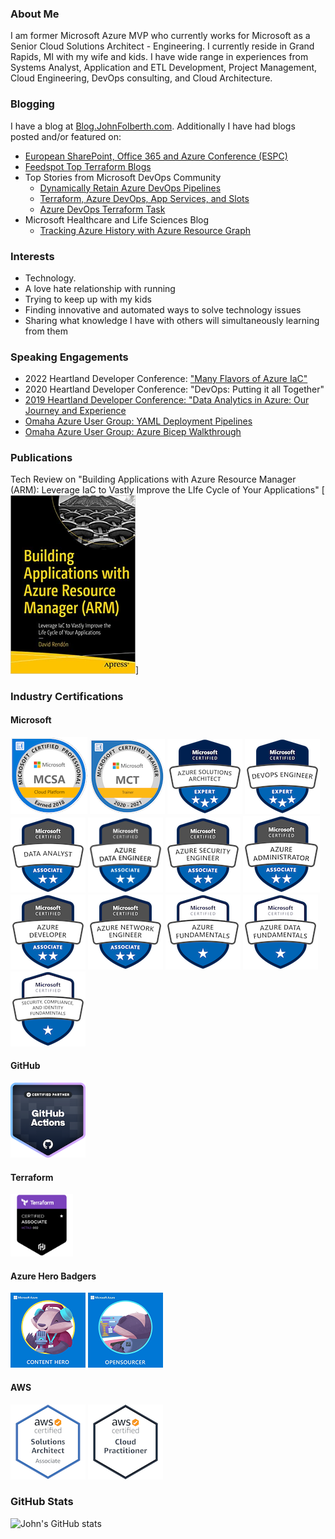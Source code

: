 ### About Me
I am former Microsoft Azure MVP who currently works for Microsoft as a Senior Cloud Solutions Architect - Engineering. I currently reside in Grand Rapids, MI with my wife and kids. I have wide range in experiences from Systems Analyst, Application and ETL Development, Project Management, Cloud Engineering, DevOps consulting, and Cloud Architecture.

### Blogging
I have a blog at [Blog.JohnFolberth.com](https://blog.johnfolberth.com). Additionally I have had blogs posted and/or featured on:
* [European SharePoint, Office 365 and Azure Conference (ESPC)](https://www.sharepointeurope.com/azure-devops-terraform-task/)
* [Feedspot Top Terraform Blogs](https://blog.feedspot.com/terraform_blogs/)
* Top Stories from Microsoft DevOps Community
  * [Dynamically Retain Azure DevOps Pipelines](https://devblogs.microsoft.com/devops/top-stories-from-the-microsoft-devops-community-2022-01-04/)
  * [Terraform, Azure DevOps, App Services, and Slots](https://devblogs.microsoft.com/devops/top-stories-from-the-microsoft-devops-community-2021-11-12/)
  * [Azure DevOps Terraform Task](https://devblogs.microsoft.com/devops/top-stories-from-the-microsoft-devops-community-2021-09-10/)
* Microsoft Healthcare and Life Sciences Blog
  * [Tracking Azure History with Azure Resource Graph](https://techcommunity.microsoft.com/t5/healthcare-and-life-sciences/tracking-azure-history-with-azure-resource-graph/ba-p/3611914)

### Interests
* Technology.
* A love hate relationship with running
* Trying to keep up with my kids
* Finding innovative and automated ways to solve technology issues
* Sharing what knowledge I have with others will simultaneously learning from them

### Speaking Engagements
* 2022 Heartland Developer Conference: ["Many Flavors of Azure IaC"](https://github.com/JFolberth/Azure_IaC_Flavors)
* 2020 Heartland Developer Conference: "DevOps: Putting it all Together"
* [2019 Heartland Developer Conference: "Data Analytics in Azure: Our Journey and Experience](https://2019aimhdc.sched.com/event/RZFx/data-analytics-in-azure-our-journey-and-experience)
* [Omaha Azure User Group: YAML Deployment Pipelines](https://blog.johnfolberth.com/yaml-deployment-pipelines/)
* [Omaha Azure User Group: Azure Bicep Walkthrough](https://blog.johnfolberth.com/omaha-azure-user-group-azure-bicep-walkthrough/)

### Publications
Tech Review on "Building Applications with Azure Resource Manager (ARM): Leverage IaC to Vastly Improve the LIfe Cycle of Your Applications"
[<img src="Images/IaCBook.jpg" width="200" alt="Building Applications with Azure Resource Manager (ARM): Leverage IaC to Vastly Improve the LIfe Cycle of Your Applications">]


### Industry Certifications
#### Microsoft
[<img src="Images/mcsa-cloud-platform-certified-2018.png" alt="MCSA Cloud Platform Badge">](https://www.youracclaim.com/badges/cea4a639-55af-49dc-a2e6-2fa982f852e5)
[<img src="Images/microsoft-certified-trainer-2020-2021.png" alt="Microsoft Certified Trainer Badge">](https://www.youracclaim.com/badges/b6a03256-a243-4026-9638-af9dfc225e40)
[<img src="Images/microsoft-certified-azure-solutions-architect-expert.png" alt="Azure Solutions Architect Badge">](https://www.youracclaim.com/badges/968f2756-9798-42f6-a02e-339942bc5186)
[<img src="Images/microsoft-certified-devops-engineer-expert.png" alt="DevOps Expert Certification Badge" >](https://www.youracclaim.com/badges/6ee4973b-51d9-4d47-a973-84d5e8dcb1a2)
[<img src="Images/microsoft-certified-data-analyst-associate.png" alt="Microsoft Data Analyst Certification Badge" >](https://www.youracclaim.com/badges/85aef0a9-83be-444d-98e7-2f0a2f95d658)
[<img src="Images/microsoft-certified-azure-data-engineer-associate.png" alt="Azure Data Engineer Associate Certification Badge" width="120" height="120">](https://www.credly.com/badges/0748656f-e67b-46fd-a7be-84f6924812a6/public_url)
[<img src="Images/microsoft-certified-azure-security-engineer-associate_120x120.png" alt="Azure Security Engineer Associate Certification Badge">](https://www.youracclaim.com/badges/d7f9a7df-4114-45cc-b00c-05ab5f466ed2/public_url)
[<img src="Images/microsoft-certified-azure-administrator-associate.png" alt="Azure Administrator Associate Certification Badge">](https://www.youracclaim.com/badges/7a2add06-8328-4b8a-8625-772243c82aec)
[<img src="Images/microsoft-certified-azure-developer-associate.png" alt="Azure Developer Associate Certification Badge">](https://www.youracclaim.com/badges/bc8b844b-a819-435d-8a6d-6f5200d662a9/public_url)
[<img src="Images/microsoft-certified-azure-network-engineer-associate.png" alt="Azure Network Engineer Associate Certification Badge">](https://www.credly.com/badges/29ebd856-857d-41bd-80fe-ac04ed473597/public_url)
[<img src="Images/microsoft-certified-azure-fundamentals.png" alt="Azure Fundamentals Certification Badge">](https://www.youracclaim.com/badges/324c1ed0-4157-4229-9917-06f9552fed1e)
[<img src="Images/microsoft-certified-azure-data-fundamentals.png" alt="Azure Data Fundamentals Certification Badge">](https://www.youracclaim.com/badges/47f35651-ba7a-4202-895a-40ec943600ab)
[<img src="Images/microsoft-certified-security-compliance-and-identity-fundamentals.png" alt="Azure Security, Compliance and Identity Fundamentals Certification Badge">](https://www.credly.com/badges/ef66486b-00cc-4df0-90d1-540d95058ab0/public_url)

#### GitHub
[<img src="Images/github-actions.png" alt="GitHub Actions" width="120" height="120">](https://www.credly.com/badges/888a5ae4-ead7-4f2a-af92-c46aa6e2cfc1/public_url)

#### Terraform
[<img src="Images/hashicorp-certified-terraform-associate.png" alt="Terraform Associate Certification Badge" width="100" height="100">](https://www.credly.com/badges/dde5c34f-91d3-4f5a-bfb4-b72dd16a2bda/public_url)

#### Azure Hero Badgers
[<img src="Images/azure_hero_content_hero.png" alt="Azure Hero Badge for Content Hero">](https://enjinx.io/eth/asset/6880000000000514)
[<img src="Images/azure_hero_opensourcer.png" alt="Azure Hero Badge for Open Sourcer Hero">](https://enjinx.io/eth/asset/688000000000091c)

#### AWS
[<img src="Images/aws-certified-solutions-architect-associate.png" alt="Amazon Web Services Solutions Architect Associate Certification Badge">](https://www.youracclaim.com/badges/143806b6-4c26-4cf8-ba05-e1c049287dce)
[<img src="Images/aws-certified-cloud-practitioner.png" alt="Amazon Web Services Solutions Cloud Practitioner Certification Badge">](https://www.youracclaim.com/badges/d1970aa6-5ef2-46f0-aa73-3af0a13b3914)

### GitHub Stats
![John's GitHub stats](https://github-readme-stats.vercel.app/api?username=jfolberth&show_icons=true)




